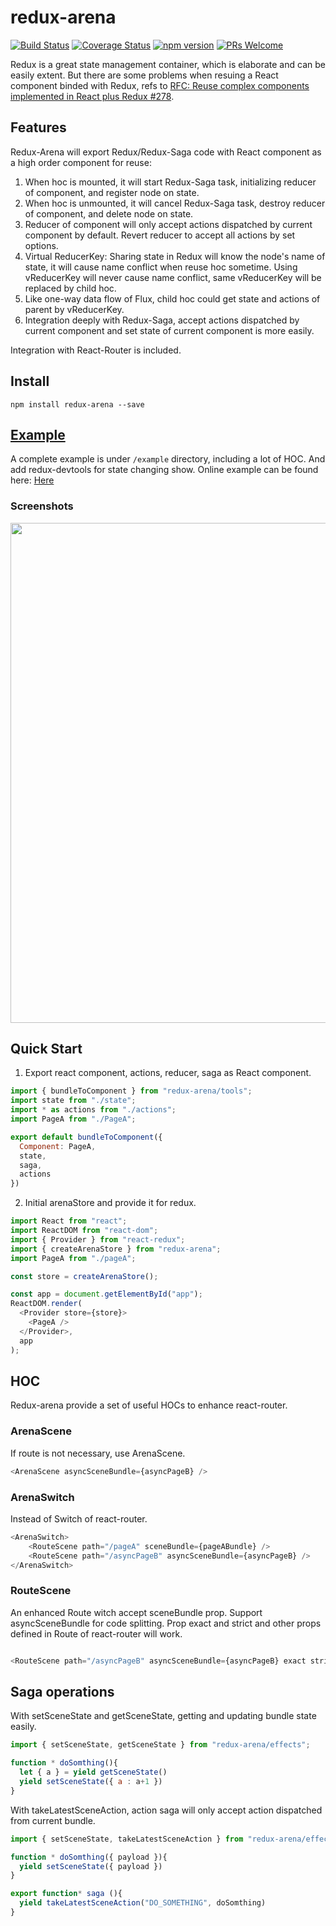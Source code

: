 # redux-arena

[![Build Status](https://travis-ci.org/hapood/redux-arena.svg?branch=master)](https://travis-ci.org/hapood/redux-arena) 
[![Coverage Status](https://coveralls.io/repos/github/hapood/redux-arena/badge.svg?branch=master)](https://coveralls.io/github/hapood/redux-arena?branch=master)
[![npm version](https://img.shields.io/npm/v/redux-arena.svg?style=flat-square)](https://www.npmjs.com/package/redux-arena)
[![PRs Welcome](https://img.shields.io/badge/PRs-welcome-brightgreen.svg)](CONTRIBUTING.md#pull-requests)

Redux is a great state management container, which is elaborate and can be easily extent. But there are some problems when resuing a React component binded with Redux, refs to [RFC: Reuse complex components implemented in React plus Redux #278](https://github.com/reactjs/react-redux/issues/278).

## Features

Redux-Arena will export Redux/Redux-Saga code with React component as a high order component for reuse:
1. When hoc is mounted, it will start Redux-Saga task, initializing reducer of component, and register node on state. 
2. When hoc is unmounted, it will cancel Redux-Saga task, destroy reducer of component, and delete node on state.
3. Reducer of component will only accept actions dispatched by current component by default. Revert reducer to accept all actions by set options. 
4. Virtual ReducerKey: Sharing state in Redux will know the node's name of state, it will cause name conflict when reuse hoc sometime. Using vReducerKey will never cause name conflict, same vReducerKey will be replaced by child hoc.
5. Like one-way data flow of Flux, child hoc could get state and actions of parent by vReducerKey.
6. Integration deeply with Redux-Saga, accept actions dispatched by current component and set state of current component is more easily.

Integration with React-Router is included.

## Install

```
npm install redux-arena --save
```

## [Example](https://hapood.github.io/redux-arena/)

A complete example is under `/example` directory, including a lot of HOC. And add redux-devtools for state changing show.
Online example can be found here: [Here](https://hapood.github.io/redux-arena/)

### Screenshots
<img src="https://raw.githubusercontent.com/hapood/redux-arena/d6c324d44636d19e7c2b824d295620053c73b1f6/redux-arena-demo.gif" width="800"/>

## Quick Start

1. Export react component, actions, reducer, saga as React component.

```javascript
import { bundleToComponent } from "redux-arena/tools";
import state from "./state";
import * as actions from "./actions";
import PageA from "./PageA";

export default bundleToComponent({
  Component: PageA,
  state,
  saga,
  actions
})
```

2. Initial arenaStore and provide it for redux. 

```javascript
import React from "react";
import ReactDOM from "react-dom";
import { Provider } from "react-redux";
import { createArenaStore } from "redux-arena";
import PageA from "./pageA";

const store = createArenaStore();

const app = document.getElementById("app");
ReactDOM.render(
  <Provider store={store}>
    <PageA />
  </Provider>,
  app
);
```

## HOC

Redux-arena provide a set of useful HOCs to enhance react-router.

### ArenaScene

If route is not necessary, use ArenaScene.

```javascript
<ArenaScene asyncSceneBundle={asyncPageB} />
```

### ArenaSwitch

Instead of Switch of react-router.

```javascript
<ArenaSwitch>
    <RouteScene path="/pageA" sceneBundle={pageABundle} />
    <RouteScene path="/asyncPageB" asyncSceneBundle={asyncPageB} />
</ArenaSwitch>
```

### RouteScene

An enhanced Route witch accept sceneBundle prop. Support asyncSceneBundle for code splitting. Prop exact and strict and other props defined in Route of react-router will work.

```javascript

<RouteScene path="/asyncPageB" asyncSceneBundle={asyncPageB} exact strict />

```

## Saga operations

With setSceneState and getSceneState, getting and updating bundle state easily.

```javascript
import { setSceneState, getSceneState } from "redux-arena/effects";

function * doSomthing(){
  let { a } = yield getSceneState()
  yield setSceneState({ a : a+1 })
}
```

With takeLatestSceneAction, action saga will only accept action dispatched from current bundle.

```javascript
import { setSceneState, takeLatestSceneAction } from "redux-arena/effects";

function * doSomthing({ payload }){
  yield setSceneState({ payload })
}

export function* saga (){
  yield takeLatestSceneAction("DO_SOMETHING", doSomthing)
}
```